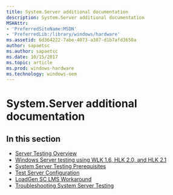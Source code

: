 ```yaml
---
title: System.Server additional documentation
description: System.Server additional documentation
MSHAttr:
- 'PreferredSiteName:MSDN'
- 'PreferredLib:/library/windows/hardware'
ms.assetid: 6d364222-7abe-4073-a307-d1b7afd3650a
author: sapaetsc
ms.author: sapaetsc
ms.date: 10/15/2017
ms.topic: article
ms.prod: windows-hardware
ms.technology: windows-oem
---
```


# System.Server additional documentation


## <span id="in_this_section"></span>In this section


-   [Server Testing Overview](server-testing-overview.md)
-   [Windows Server testing using WLK 1.6, HLK 2.0, and HLK 2.1](windows-server-testing-using-wlk-16-hck-20-and-hck-21.md)
-   [System Server Testing Prerequisites](system-server-testing-prerequisites.md)
-   [Test Server Configuration](test-server-configuration.md)
-   [LoadGen SC LMS Workaround](loadgen-sc-lms-workaround.md)
-   [Troubleshooting System Server Testing](troubleshooting-system-server-testing.md)

 

 






